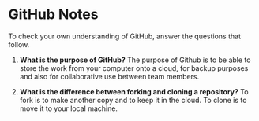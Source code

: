# GitHub Notes

To check your own understanding of GitHub, answer the questions that follow.

1. **What is the purpose of GitHub?** The purpose of Github is to be able to store the work from your computer onto a cloud, for backup purposes and also for collaborative use between team members. 


1. **What is the difference between forking and cloning a repository?** To fork is to make another copy and to keep it in the cloud. To clone is to move it to your local machine.  
